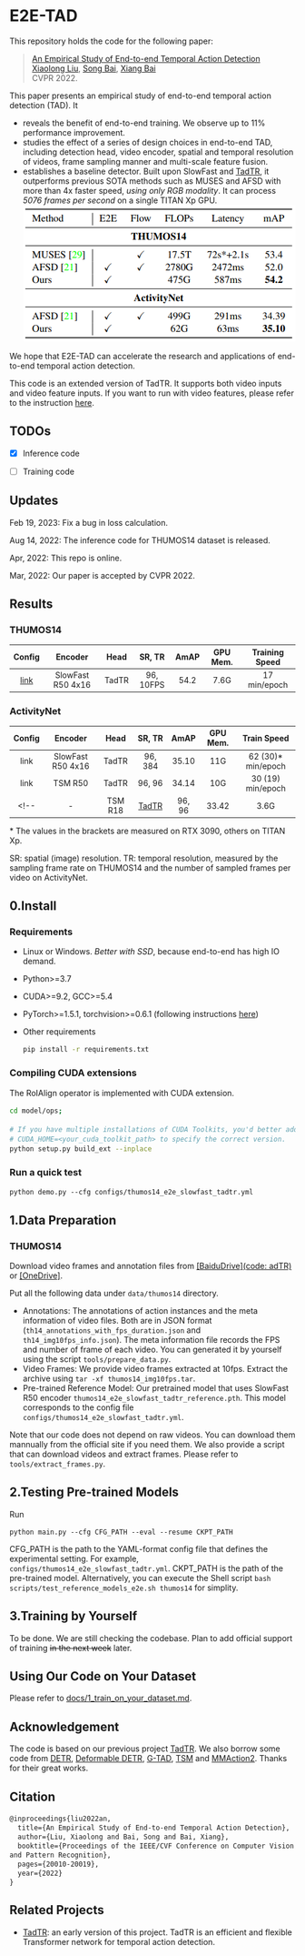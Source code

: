 # E2E-TAD
This repository holds the code for the following paper:
> [An Empirical Study of End-to-end Temporal Action Detection](https://arxiv.org/abs/2204.02932) <br/>
> [Xiaolong Liu](https://github.com/xlliu7), [Song Bai](https://songbai.site), [Xiang Bai](https://scholar.google.com/citations?user=UeltiQ4AAAAJ&hl=zh-CN) <br/>
> CVPR 2022.

This paper presents an empirical study of end-to-end temporal action detection (TAD). It 
- reveals the benefit of end-to-end training. We observe up to 11% performance improvement.
- studies the effect of a series of design choices in end-to-end TAD, including detection head, video encoder, spatial and temporal resolution of videos, frame sampling manner and multi-scale feature fusion.
- establishes a baseline detector. Built upon SlowFast and [TadTR][tadtr], it outperforms previous SOTA methods such as MUSES and AFSD with more than 4x faster speed, *using only RGB modality*. It can process *5076 frames per second* on a single TITAN Xp GPU. <br/>
![the baseline detector](figs/speed-accuracy.png)

<!-- We're currently refactoring the codebase to make it a generic framework for end-to-end temporal action detection. We hope to release the  -->
We hope that E2E-TAD can accelerate the research and applications of end-to-end temporal action detection. 

This code is an extended version of TadTR. It supports both video inputs and video feature inputs. If you want to run with video features, please refer to the instruction [here](https://github.com/xlliu7/TadTR/blob/master/README.md).

## TODOs
- [x] Inference code

- [ ] Training code

## Updates
Feb 19, 2023: Fix a bug in loss calculation.

Aug 14, 2022: The inference code for THUMOS14 dataset is released.

Apr, 2022: This repo is online.

Mar, 2022: Our paper is accepted by CVPR 2022.

## Results
### THUMOS14
|Config|Encoder|Head   |SR, TR |  AmAP |GPU Mem.|Training Speed|
|:-:|:-:|:-:|:-:|:-:|:-:|:-:|
|[link](configs/thumos14_e2e_slowfast_tadtr.yml)|SlowFast R50 4x16| TadTR|96, 10FPS| 54.2|7.6G|17 min/epoch|


### ActivityNet
|Config|Encoder| Head   |SR, TR|  AmAP |GPU Mem.|Train Speed|
|:-:|:-:|:-:|:-:|:-:|:-:|:-:|
|link|SlowFast R50 4x16| TadTR|96, 384|35.10|11G|62 (30)\* min/epoch|
|link|TSM R50|TadTR|96, 96|34.14|10G|30 (19) min/epoch|
<!-- |-|TSM R18|[TadTR][tadtr]|96, 96|33.42|3.6G|12 (8) min/epoch|[OneDrive]| -->

\* The values in the brackets are measured on RTX 3090, others on TITAN Xp.

SR: spatial (image) resolution. TR: temporal resolution, measured by the sampling frame rate on THUMOS14 and the number of sampled frames per video on ActivityNet.

## 0.Install 
### Requirements

* Linux or Windows. *Better with SSD*, because end-to-end has high IO demand.
  
* Python>=3.7

* CUDA>=9.2, GCC>=5.4
  
* PyTorch>=1.5.1, torchvision>=0.6.1 (following instructions [here](https://pytorch.org/))
  
* Other requirements
    ```bash
    pip install -r requirements.txt
    ```
### Compiling CUDA extensions
The RoIAlign operator is implemented with CUDA extension.
<!-- If your machine does have a NVIDIA GPU with CUDA support, you can run this step. Otherwise, please set `disable_cuda=True` in `opts.py`. -->
```bash
cd model/ops;

# If you have multiple installations of CUDA Toolkits, you'd better add a prefix
# CUDA_HOME=<your_cuda_toolkit_path> to specify the correct version. 
python setup.py build_ext --inplace
```

### Run a quick test
```
python demo.py --cfg configs/thumos14_e2e_slowfast_tadtr.yml
```

## 1.Data Preparation
### THUMOS14
Download video frames and annotation files from [[BaiduDrive](code: adTR)](https://pan.baidu.com/s/1MZtPjUSO_AlEqJmmhCFc3Q?pwd=adTR) or [[OneDrive]](https://husteducn-my.sharepoint.com/:f:/g/personal/liuxl_hust_edu_cn/Eglcf3femvhEpNl-5mmhDs4B0RiXiSX6UVOiOdUtG-VSTQ?e=XQm3jc).

Put all the following data under `data/thumos14` directory.

- Annotations: The annotations of action instances and the meta information of video files. Both are in JSON format (`th14_annotations_with_fps_duration.json` and `th14_img10fps_info.json`). The meta information file records the FPS and number of frame of each video. You can generated it by yourself using the script `tools/prepare_data.py`.
- Video Frames: We provide video frames extracted at 10fps. Extract the archive using `tar -xf thumos14_img10fps.tar`.
- Pre-trained Reference Model: Our pretrained model that uses SlowFast R50 encoder `thumos14_e2e_slowfast_tadtr_reference.pth`. This model corresponds to the config file `configs/thumos14_e2e_slowfast_tadtr.yml`. 

Note that our code does not depend on raw videos. You can download them mannually from the official site if you need them. We also provide a script that can download videos and extract frames. Please refer to `tools/extract_frames.py`.

## 2.Testing Pre-trained Models
Run
```
python main.py --cfg CFG_PATH --eval --resume CKPT_PATH
```
CFG_PATH is the path to the YAML-format config file that defines the experimental setting. For example, `configs/thumos14_e2e_slowfast_tadtr.yml`. CKPT_PATH is the path of the pre-trained model. Alternatively, you can execute the Shell script `bash scripts/test_reference_models_e2e.sh thumos14` for simplity.


## 3.Training by Yourself 
To be done. We are still checking the codebase. Plan to add official support of training ~~in the next week~~ later.
<!-- (Preview version) -->

<!-- We include the training code. But it is still being tested. You can try it and report problems to me. -->

<!-- Run the following command
```
python main.py --cfg CFG_PATH
```

This codebase supports running on both single GPU or multiple GPUs. 
You may specify the GPU device ID (e.g., 0) to use by the adding the prefix `CUDA_VISIBLE_DEVICES=ID ` before the above command. To run on multiple GPUs, please refer to `scripts/run_parallel.sh`.

During training, our code will automatically perform testing every N epochs (N is the `test_interval` in opts.py). You can also monitor the training process with Tensorboard (need to set `cfg.tensorboard=True` in `opts.py`). The tensorboard record and the checkpoint will be saved at `output_dir` (can be modified in config file).

After training is done, you can also test your trained model by running
```
python main.py --cfg CFG_PATH --eval
```
It will automatically use the best model checkpoint. If you want to manually specify the model checkpoint, run
```
python main.py --cfg CFG_PATH --eval --resume CKPT_PATH
```

Note that the performance of the model trained by your own may be different from the reference model. The reason is that the gradient computation of the RoIAlign and Deformable Attention operators is not deterministic. Please refer to [this page](https://pytorch.org/docs/stable/notes/randomness.html) for details. -->

## Using Our Code on Your Dataset
Please refer to [docs/1_train_on_your_dataset.md](docs/1_train_on_your_dataset.md).

## Acknowledgement
The code is based on our previous project [TadTR][tadtr]. We also borrow some code from [DETR](https://github.com/facebookresearch/detr), [Deformable DETR](https://github.com/fundamentalvision/Deformable-DETR), [G-TAD](https://github.com/Frostinassiky/gtad), [TSM](https://github.com/mit-han-lab/temporal-shift-module) and [MMAction2](https://github.com/open-mmlab/mmaction2). Thanks for their great works.



## Citation
```
@inproceedings{liu2022an,
  title={An Empirical Study of End-to-end Temporal Action Detection},
  author={Liu, Xiaolong and Bai, Song and Bai, Xiang},
  booktitle={Proceedings of the IEEE/CVF Conference on Computer Vision and Pattern Recognition},
  pages={20010-20019},
  year={2022}
}
```

## Related Projects
- [TadTR][tadtr]: an early version of this project. TadTR is an efficient and flexible Transformer network for temporal action detection.


[tadtr]: https://github.com/xlliu7/TadTR
